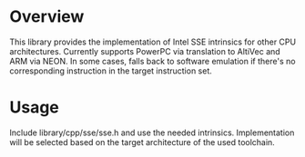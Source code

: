 Overview 
=== 
This library provides the implementation of Intel SSE intrinsics for other CPU architectures. Currently supports PowerPC via translation to AltiVec and ARM via NEON. In some cases, falls back to software emulation if there's no corresponding instruction in the target instruction set. 
 
Usage 
=== 
Include library/cpp/sse/sse.h and use the needed intrinsics. Implementation will be selected based on the target architecture of the used toolchain. 
